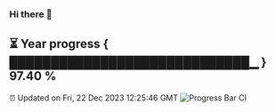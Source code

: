 ### Hi there 👋
⏳ Year progress { █████████████████████████████▁ } 97.40 %
---
⏰ Updated on Fri, 22 Dec 2023 12:25:46 GMT
![Progress Bar CI](https://github.com/liununu/liununu/workflows/Progress%20Bar%20CI/badge.svg)
